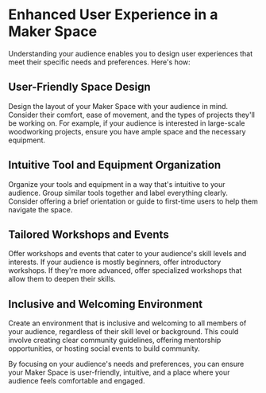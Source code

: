 # Enhanced User Experience in a Maker Space

Understanding your audience enables you to design user experiences that meet their specific needs and preferences. Here's how:

## User-Friendly Space Design
Design the layout of your Maker Space with your audience in mind. Consider their comfort, ease of movement, and the types of projects they'll be working on. For example, if your audience is interested in large-scale woodworking projects, ensure you have ample space and the necessary equipment.

## Intuitive Tool and Equipment Organization
Organize your tools and equipment in a way that's intuitive to your audience. Group similar tools together and label everything clearly. Consider offering a brief orientation or guide to first-time users to help them navigate the space.

## Tailored Workshops and Events
Offer workshops and events that cater to your audience's skill levels and interests. If your audience is mostly beginners, offer introductory workshops. If they're more advanced, offer specialized workshops that allow them to deepen their skills.

## Inclusive and Welcoming Environment
Create an environment that is inclusive and welcoming to all members of your audience, regardless of their skill level or background. This could involve creating clear community guidelines, offering mentorship opportunities, or hosting social events to build community.

By focusing on your audience's needs and preferences, you can ensure your Maker Space is user-friendly, intuitive, and a place where your audience feels comfortable and engaged.
